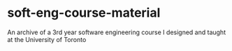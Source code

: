 soft-eng-course-material
========================

An archive of a 3rd year software engineering course I designed and taught at the University of Toronto
